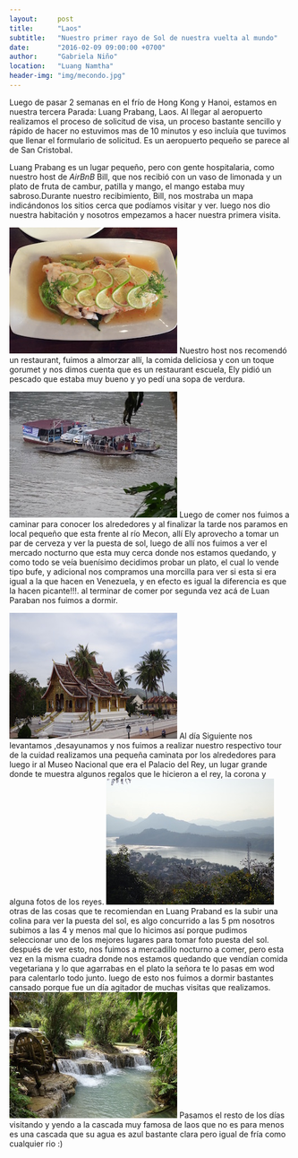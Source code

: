 ```yaml
---
layout:     post
title:      "Laos"
subtitle:   "Nuestro primer rayo de Sol de nuestra vuelta al mundo"
date:       "2016-02-09 09:00:00 +0700"
author:     "Gabriela Niño"
location:   "Luang Namtha"
header-img: "img/mecondo.jpg"
---
```

Luego de pasar 2 semanas en el frío de Hong Kong y Hanoi, estamos en nuestra tercera Parada: Luang Prabang, Laos.  Al llegar al aeropuerto realizamos el proceso de solicitud de visa, un proceso bastante sencillo y rápido de hacer no estuvimos mas de 10 minutos y eso incluía que tuvimos que llenar el formulario de solicitud. Es un aeropuerto pequeño se parece al de San Cristobal.

Luang Prabang es un lugar pequeño, pero con gente hospitalaria, como nuestro host de _AirBnB_ Bill, que nos recibió  con un vaso de limonada y un plato de fruta de cambur, patilla y mango, el mango estaba muy sabroso.Durante nuestro recibimiento, Bill, nos mostraba un mapa indicándonos los sitios cerca que podíamos visitar y ver. luego nos dio nuestra habitación y nosotros empezamos a hacer nuestra primera visita.

![R: pescado][1] Nuestro host nos recomendó un  restaurant, fuimos a almorzar allí, la comida deliciosa y con un toque gorumet y nos dimos cuenta que es un restaurant escuela, Ely pidió un pescado que estaba muy bueno y yo pedí una sopa de verdura.

![L: bote][2] Luego de comer nos fuimos a caminar para conocer los alrededores y al finalizar la tarde nos paramos en local pequeño que esta frente al río Mecon, allí Ely aprovecho a tomar un par de cerveza y ver la puesta de sol, luego de allí nos fuimos a ver el mercado nocturno que esta muy cerca donde nos estamos quedando, y como todo se veía buenísimo decidimos probar un plato, el cual lo vende tipo bufe, y adicional nos compramos una morcilla para ver si esta si era igual a la que hacen en Venezuela, y en efecto es igual la diferencia es que la hacen picante!!!. al terminar de comer por segunda vez acá de Luan Paraban nos fuimos a dormir.

![R: templo][3] Al día Siguiente nos levantamos ,desayunamos y nos fuimos a realizar nuestro respectivo tour de la cuidad realizamos una pequeña caminata por los alrededores para luego ir al Museo Nacional que era el Palacio del Rey, un lugar grande donde te muestra algunos regalos que le hicieron a el rey, la corona y alguna fotos de los reyes.
![L: vista][4] otras de las cosas que te recomiendan en Luang Praband es la subir una colina para ver la puesta del sol, es algo concurrido a las 5 pm nosotros subimos a las 4 y menos mal que lo hicimos así porque pudimos seleccionar uno de los mejores lugares para tomar foto puesta del sol. después de ver esto, nos fuimos a mercadillo nocturno a comer, pero esta vez en la misma cuadra donde nos estamos quedando que vendían comida vegetariana y lo que agarrabas en el plato la señora te lo pasas em wod para calentarlo todo junto. luego de esto nos fuimos a dormir bastantes cansado porque fue un día agitador de muchas visitas que realizamos.
![R: cascada][5] Pasamos el resto de los días visitando y yendo a la cascada muy famosa de laos que no es para menos es una cascada que su agua es azul bastante clara pero igual de fría como cualquier rio :)

[1]: /img/pescado.jpg "Pescado con toronjil"
[2]: /img/bote-local.jpg "Río Mecondo y un bote local donde transporta los vehiculos al otro lado del río"
[3]: /img/templo.jpg "Templo Watmay Souvannapoumaram"
[4]: /img/vista-luang-prabang.jpg "vista"
[5]: /img/cascada1.jpg
